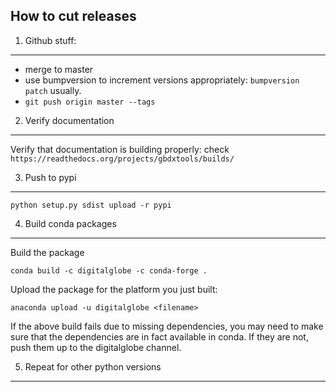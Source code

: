 How to cut releases
-------------------

1. Github stuff:
-------------

* merge to master
* use bumpversion to increment versions appropriately: ```bumpversion patch``` usually.
* ```git push origin master --tags```

2. Verify documentation
--------------
Verify that documentation is building properly: check ```https://readthedocs.org/projects/gbdxtools/builds/```

3. Push to pypi
----------

```
python setup.py sdist upload -r pypi
```

4. Build conda packages
-------------

Build the package
```
conda build -c digitalglobe -c conda-forge .
```

Upload the package for the platform you just built:
```
anaconda upload -u digitalglobe <filename>
```

If the above build fails due to missing dependencies, you may need to make sure that the dependencies are in fact available in conda.  If they are not, push them up to the digitalglobe channel.


5. Repeat for other python versions
---------

